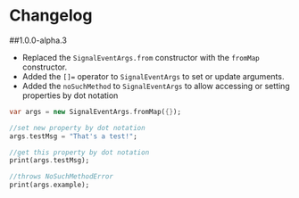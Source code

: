 Changelog
=========

##1.0.0-alpha.3
* Replaced the `SignalEventArgs.from` constructor with the `fromMap` constructor.
* Added the `[]=` operator to `SignalEventArgs` to set or update arguments.
* Added the `noSuchMethod` to `SignalEventArgs` to allow accessing or setting properties by dot notation

```Dart
var args = new SignalEventArgs.fromMap({});

//set new property by dot notation
args.testMsg = "That's a test!";

//get this property by dot notation
print(args.testMsg);

//throws NoSuchMethodError
print(args.example);
```